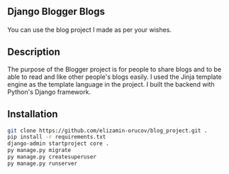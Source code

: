 ## Django Blogger Blogs
#### 
You can use the blog project I made as per your wishes.

## Description

The purpose of the Blogger project is for people to share blogs and to be able to read and like other people's blogs easily.
I used the Jinja template engine as the template language in the project. I built the backend with Python's Django framework.

## Installation
````bash
git clone https://github.com/elizamin-orucov/blog_project.git .
pip install -r requirements.txt
django-admin startproject core .
py manage.py migrate
py manage.py createsuperuser
py manage.py runserver
````